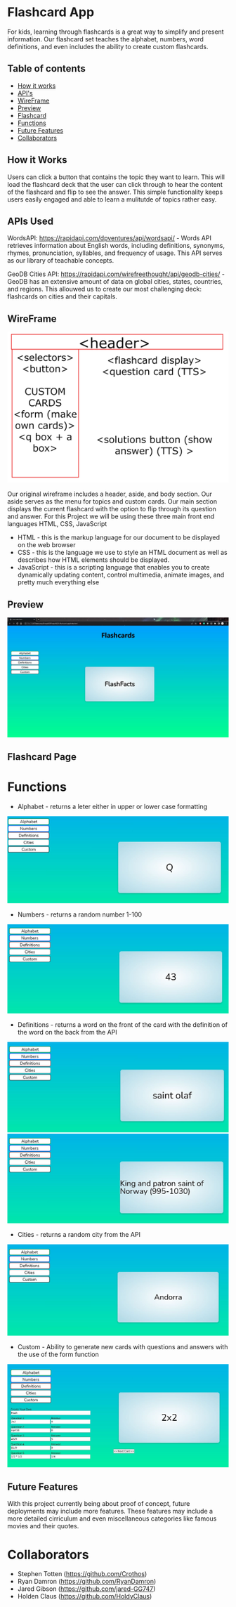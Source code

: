 # Flashcard App
For kids, learning through flashcards is a great way to simplify and present information. Our flashcard set teaches the alphabet, numbers, word definitions, and even includes the ability to create custom flashcards.

## Table of contents
* [How it works](#how-it-works)
* [API's](#apis-used)
* [WireFrame](#wireframe)
* [Preview](#preview)
* [Flashcard](#flashcard-page)
* [Functions](#functions)
* [Future Features](#future-features)
* [Collaborators](#collaborators)

## How it Works
Users can click a button that contains the topic they want to learn. This will load the flashcard deck that the user can click through to hear the content of the flashcard and flip to see the answer. This simple functionality keeps users easily engaged and able to learn a mulitutde of topics rather easy.

## APIs Used
WordsAPI: https://rapidapi.com/dpventures/api/wordsapi/
    - Words API retrieves information about English words, including definitions, synonyms, rhymes, pronunciation, syllables, and frequency of usage. This API serves as our library of teachable concepts.

GeoDB Cities API: https://rapidapi.com/wirefreethought/api/geodb-cities/
    - GeoDB has an extensive amount of data on global cities, states, countries, and regions. This allouwed us to create our most challenging deck: flashcards on cities and their capitals.

## WireFrame
![original-project-outline](./assets/images/WireFrame1%20copy.png)

Our original wireframe includes a header, aside, and body section. Our aside serves as the menu for topics and custom cards. Our main section displays the current flashcard with the option to flip through its question and answer.
For this Project we will be using these three main front end languages HTML, CSS, JavaScript
- HTML - this is the markup language for our document to be displayed on the web browser
- CSS - this is the language we use to style an HTML document as well as describes how HTML elements should be displayed.
- JavaScript - this  is a scripting language that enables you to create dynamically updating content, control multimedia, animate images, and pretty much everything else

## Preview
![screenshot](./assets/images/Landing%20page.JPG)

## Flashcard Page

# Functions
- Alphabet - returns a leter either in upper or lower case formatting

![screenshot](./assets/images/Alpha.JPG)
- Numbers - returns a random number 1-100

![screenshot](./assets/images/Numbers.JPG)
- Definitions - returns a word on the front of the card with the definition of the word on the back from the API

![screenshot](./assets/images/Definition%201.JPG)
![screenshot](./assets/images/Definition%202.JPG)
- Cities - returns a random city from the API

![screenshot](./assets/images/Cities.JPG)
- Custom - Ability to generate new cards with questions and answers with the use of the form function

![screenshot](./assets/images/Custom.JPG)

## Future Features

With this project currently being about proof of concept, future deployments may include more features. These features may include a more detailed cirriculum and even miscellaneous categories like famous movies and their quotes.

# Collaborators
- Stephen Totten (https://github.com/Crothos)
- Ryan Damron (https://github.com/RyanDamron)
- Jared Gibson (https://github.com/jared-GG747)
- Holden Claus (https://github.com/HoldyClaus)
